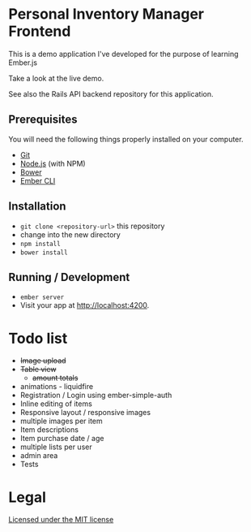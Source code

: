 # Personal Inventory Manager Frontend

This is a demo application I've developed for the purpose of learning Ember.js

Take a look at the live demo.

See also the Rails API backend repository for this application.

## Prerequisites

You will need the following things properly installed on your computer.

* [Git](http://git-scm.com/)
* [Node.js](http://nodejs.org/) (with NPM)
* [Bower](http://bower.io/)
* [Ember CLI](http://www.ember-cli.com/)

## Installation

* `git clone <repository-url>` this repository
* change into the new directory
* `npm install`
* `bower install`

## Running / Development

* `ember server`
* Visit your app at [http://localhost:4200](http://localhost:4200).

# Todo list

- ~~Image upload~~
- ~~Table view~~
  - ~~amount totals~~
- animations - liquidfire
- Registration / Login using ember-simple-auth
- Inline editing of items
- Responsive layout / responsive images
- multiple images per item
- Item descriptions
- Item purchase date / age
- multiple lists per user
- admin area
- Tests

# Legal

[Licensed under the MIT license](http://www.opensource.org/licenses/mit-license.php)
